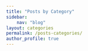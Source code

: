 ```yaml
---
title: "Posts by Category"
sidebar:
    nav: "blog"
layout: categories
permalink: /posts-categories/
author_profile: true
---
```

